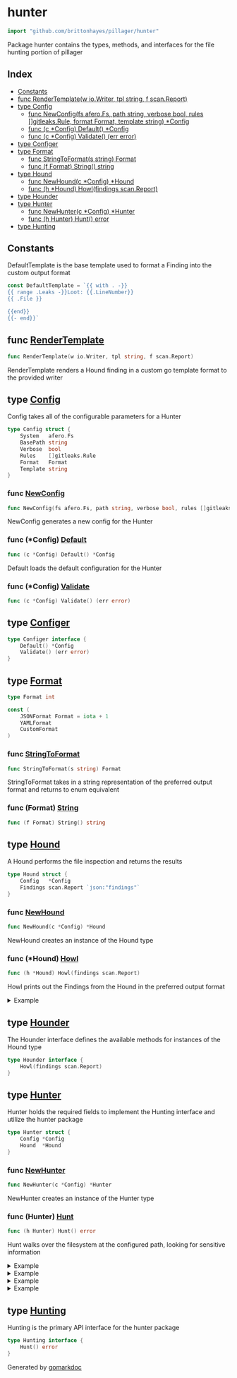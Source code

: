 <!-- Code generated by gomarkdoc. DO NOT EDIT -->

# hunter

```go
import "github.com/brittonhayes/pillager/hunter"
```

Package hunter contains the types\, methods\, and interfaces for the file hunting portion of pillager

## Index

- [Constants](<#constants>)
- [func RenderTemplate(w io.Writer, tpl string, f scan.Report)](<#func-rendertemplate>)
- [type Config](<#type-config>)
  - [func NewConfig(fs afero.Fs, path string, verbose bool, rules []gitleaks.Rule, format Format, template string) *Config](<#func-newconfig>)
  - [func (c *Config) Default() *Config](<#func-config-default>)
  - [func (c *Config) Validate() (err error)](<#func-config-validate>)
- [type Configer](<#type-configer>)
- [type Format](<#type-format>)
  - [func StringToFormat(s string) Format](<#func-stringtoformat>)
  - [func (f Format) String() string](<#func-format-string>)
- [type Hound](<#type-hound>)
  - [func NewHound(c *Config) *Hound](<#func-newhound>)
  - [func (h *Hound) Howl(findings scan.Report)](<#func-hound-howl>)
- [type Hounder](<#type-hounder>)
- [type Hunter](<#type-hunter>)
  - [func NewHunter(c *Config) *Hunter](<#func-newhunter>)
  - [func (h Hunter) Hunt() error](<#func-hunter-hunt>)
- [type Hunting](<#type-hunting>)


## Constants

DefaultTemplate is the base template used to format a Finding into the custom output format

```go
const DefaultTemplate = `{{ with . -}}
{{ range .Leaks -}}Loot: {{.LineNumber}}
{{ .File }}

{{end}}
{{- end}}`
```

## func [RenderTemplate](<https://github.com/brittonhayes/pillager/blob/main/hunter/template.go#L22>)

```go
func RenderTemplate(w io.Writer, tpl string, f scan.Report)
```

RenderTemplate renders a Hound finding in a custom go template format to the provided writer

## type [Config](<https://github.com/brittonhayes/pillager/blob/main/hunter/config.go#L16-L23>)

Config takes all of the configurable parameters for a Hunter

```go
type Config struct {
    System   afero.Fs
    BasePath string
    Verbose  bool
    Rules    []gitleaks.Rule
    Format   Format
    Template string
}
```

### func [NewConfig](<https://github.com/brittonhayes/pillager/blob/main/hunter/config.go#L31>)

```go
func NewConfig(fs afero.Fs, path string, verbose bool, rules []gitleaks.Rule, format Format, template string) *Config
```

NewConfig generates a new config for the Hunter

### func \(\*Config\) [Default](<https://github.com/brittonhayes/pillager/blob/main/hunter/config.go#L45>)

```go
func (c *Config) Default() *Config
```

Default loads the default configuration for the Hunter

### func \(\*Config\) [Validate](<https://github.com/brittonhayes/pillager/blob/main/hunter/config.go#L58>)

```go
func (c *Config) Validate() (err error)
```

## type [Configer](<https://github.com/brittonhayes/pillager/blob/main/hunter/config.go#L25-L28>)

```go
type Configer interface {
    Default() *Config
    Validate() (err error)
}
```

## type [Format](<https://github.com/brittonhayes/pillager/blob/main/hunter/format.go#L11>)

```go
type Format int
```

```go
const (
    JSONFormat Format = iota + 1
    YAMLFormat
    CustomFormat
)
```

### func [StringToFormat](<https://github.com/brittonhayes/pillager/blob/main/hunter/format.go#L19>)

```go
func StringToFormat(s string) Format
```

StringToFormat takes in a string representation of the preferred output format and returns to enum equivalent

### func \(Format\) [String](<https://github.com/brittonhayes/pillager/blob/main/hunter/format.go#L13>)

```go
func (f Format) String() string
```

## type [Hound](<https://github.com/brittonhayes/pillager/blob/main/hunter/hound.go#L22-L25>)

A Hound performs the file inspection and returns the results

```go
type Hound struct {
    Config   *Config
    Findings scan.Report `json:"findings"`
}
```

### func [NewHound](<https://github.com/brittonhayes/pillager/blob/main/hunter/hound.go#L28>)

```go
func NewHound(c *Config) *Hound
```

NewHound creates an instance of the Hound type

### func \(\*Hound\) [Howl](<https://github.com/brittonhayes/pillager/blob/main/hunter/hound.go#L41>)

```go
func (h *Hound) Howl(findings scan.Report)
```

Howl prints out the Findings from the Hound in the preferred output format

<details><summary>Example</summary>
<p>

Here is an example of utilizing the Howl function on a slice of findings\. The Howl method is the final method in the hunting process\. It takes whatever has been found and outputs it for the user\.

```go
{
	h := NewHound(&Config{
		System: afero.NewMemMapFs(),
		Rules:  rules.Load(""),
		Format: JSONFormat,
	})
	findings := scan.Report{
		Leaks: []scan.Leak{
			{Line: "person@email.com", LineNumber: 16, Offender: "person@email.com", Rule: "Email Addresses"},
		},
	}

	h.Howl(findings)
}
```

</p>
</details>

## type [Hounder](<https://github.com/brittonhayes/pillager/blob/main/hunter/hound.go#L17-L19>)

The Hounder interface defines the available methods for instances of the Hound type

```go
type Hounder interface {
    Howl(findings scan.Report)
}
```

## type [Hunter](<https://github.com/brittonhayes/pillager/blob/main/hunter/hunter.go#L14-L17>)

Hunter holds the required fields to implement the Hunting interface and utilize the hunter package

```go
type Hunter struct {
    Config *Config
    Hound  *Hound
}
```

### func [NewHunter](<https://github.com/brittonhayes/pillager/blob/main/hunter/hunter.go#L27>)

```go
func NewHunter(c *Config) *Hunter
```

NewHunter creates an instance of the Hunter type

### func \(Hunter\) [Hunt](<https://github.com/brittonhayes/pillager/blob/main/hunter/hunter.go#L43>)

```go
func (h Hunter) Hunt() error
```

Hunt walks over the filesystem at the configured path\, looking for sensitive information

<details><summary>Example</summary>
<p>

This method also accepts custom output formats using go template/html\. So if you don't like yaml or json\, you can format to your heart's content\.

```go
{
	fs := afero.NewMemMapFs()
	f, err := fs.Create("example.yaml")
	if err != nil {
		panic(err)
	}
	defer f.Close()

	_, err = f.Write([]byte(`https://github.com/brittonhayes/pillager`))
	if err != nil {
		panic(err)
	}

	config := NewConfig(fs, "./", true, rules.Load(""), CustomFormat, DefaultTemplate)
	h := NewHunter(config)
	_ = h.Hunt()
}
```

</p>
</details>

<details><summary>Example</summary>
<p>

This is an example of how to run a scan on a single file to look for email addresses\. We're using an in\-memory file system for simplicity\, but this supports using an actual file system as well\.

```go
{
	fs := afero.NewMemMapFs()
	f, err := fs.Create("example.toml")
	if err != nil {
		panic(err)
	}
	defer f.Close()

	_, err = f.Write([]byte(`example@email.com`))
	if err != nil {
		panic(err)
	}

	config := NewConfig(fs, "./", true, rules.Load(""), StringToFormat("yaml"), DefaultTemplate)
	h := NewHunter(config)
	_ = h.Hunt()
}
```

</p>
</details>

<details><summary>Example</summary>
<p>

This method accepts json output format as well

```go
{
	fs := afero.NewMemMapFs()
	f, err := fs.Create("fake.json")
	if err != nil {
		panic(err)
	}
	defer f.Close()
	_, err = f.Write([]byte(`git@github.com:brittonhayes/pillager.git`))
	if err != nil {
		panic(err)
	}

	config := NewConfig(fs, ".", true, rules.Load(""), JSONFormat, DefaultTemplate)
	h := NewHunter(config)
	_ = h.Hunt()
}
```

</p>
</details>

<details><summary>Example</summary>
<p>

Hunter will also look personally identifiable info in TOML

```go
{
	fs := afero.NewMemMapFs()
	f, err := fs.Create("fake.toml")
	if err != nil {
		panic(err)
	}
	defer f.Close()
	_, err = f.Write([]byte(`fakeperson@example.com`))
	if err != nil {
		panic(err)
	}

	config := NewConfig(fs, ".", true, rules.Load(""), JSONFormat, DefaultTemplate)

	h := NewHunter(config)
	_ = h.Hunt()
}
```

</p>
</details>

## type [Hunting](<https://github.com/brittonhayes/pillager/blob/main/hunter/hunter.go#L22-L24>)

Hunting is the primary API interface for the hunter package

```go
type Hunting interface {
    Hunt() error
}
```



Generated by [gomarkdoc](<https://github.com/princjef/gomarkdoc>)
